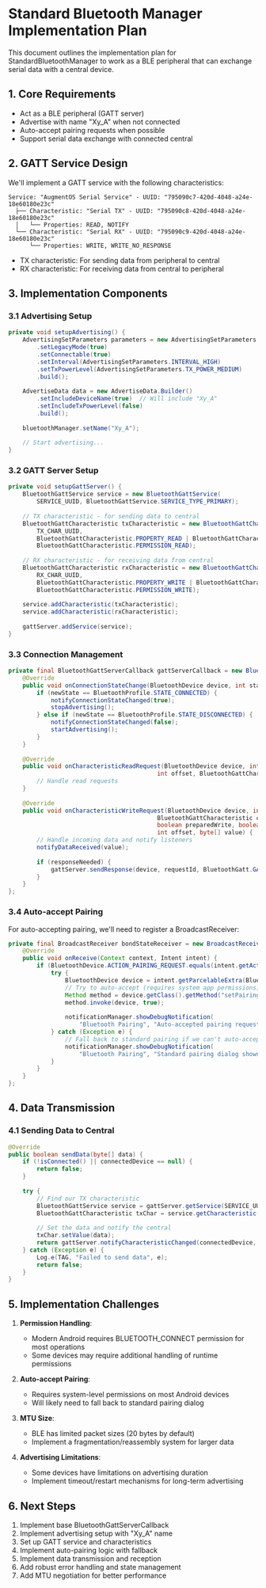 # Standard Bluetooth Manager Implementation Plan

This document outlines the implementation plan for StandardBluetoothManager to work as a BLE peripheral that can exchange serial data with a central device.

## 1. Core Requirements

- Act as a BLE peripheral (GATT server)
- Advertise with name "Xy_A" when not connected
- Auto-accept pairing requests when possible
- Support serial data exchange with connected central

## 2. GATT Service Design

We'll implement a GATT service with the following characteristics:

```
Service: "AugmentOS Serial Service" - UUID: "795090c7-420d-4048-a24e-18e60180e23c"
  ├── Characteristic: "Serial TX" - UUID: "795090c8-420d-4048-a24e-18e60180e23c"
  │   └── Properties: READ, NOTIFY
  └── Characteristic: "Serial RX" - UUID: "795090c9-420d-4048-a24e-18e60180e23c"
      └── Properties: WRITE, WRITE_NO_RESPONSE
```

- TX characteristic: For sending data from peripheral to central
- RX characteristic: For receiving data from central to peripheral

## 3. Implementation Components

### 3.1 Advertising Setup

```java
private void setupAdvertising() {
    AdvertisingSetParameters parameters = new AdvertisingSetParameters.Builder()
        .setLegacyMode(true)
        .setConnectable(true)
        .setInterval(AdvertisingSetParameters.INTERVAL_HIGH)
        .setTxPowerLevel(AdvertisingSetParameters.TX_POWER_MEDIUM)
        .build();
    
    AdvertiseData data = new AdvertiseData.Builder()
        .setIncludeDeviceName(true)  // Will include "Xy_A"
        .setIncludeTxPowerLevel(false)
        .build();
    
    bluetoothManager.setName("Xy_A");
    
    // Start advertising...
}
```

### 3.2 GATT Server Setup

```java
private void setupGattServer() {
    BluetoothGattService service = new BluetoothGattService(
        SERVICE_UUID, BluetoothGattService.SERVICE_TYPE_PRIMARY);
    
    // TX characteristic - for sending data to central
    BluetoothGattCharacteristic txCharacteristic = new BluetoothGattCharacteristic(
        TX_CHAR_UUID,
        BluetoothGattCharacteristic.PROPERTY_READ | BluetoothGattCharacteristic.PROPERTY_NOTIFY,
        BluetoothGattCharacteristic.PERMISSION_READ);
    
    // RX characteristic - for receiving data from central
    BluetoothGattCharacteristic rxCharacteristic = new BluetoothGattCharacteristic(
        RX_CHAR_UUID,
        BluetoothGattCharacteristic.PROPERTY_WRITE | BluetoothGattCharacteristic.PROPERTY_WRITE_NO_RESPONSE,
        BluetoothGattCharacteristic.PERMISSION_WRITE);
    
    service.addCharacteristic(txCharacteristic);
    service.addCharacteristic(rxCharacteristic);
    
    gattServer.addService(service);
}
```

### 3.3 Connection Management

```java
private final BluetoothGattServerCallback gattServerCallback = new BluetoothGattServerCallback() {
    @Override
    public void onConnectionStateChange(BluetoothDevice device, int status, int newState) {
        if (newState == BluetoothProfile.STATE_CONNECTED) {
            notifyConnectionStateChanged(true);
            stopAdvertising();
        } else if (newState == BluetoothProfile.STATE_DISCONNECTED) {
            notifyConnectionStateChanged(false);
            startAdvertising();
        }
    }
    
    @Override
    public void onCharacteristicReadRequest(BluetoothDevice device, int requestId, 
                                          int offset, BluetoothGattCharacteristic characteristic) {
        // Handle read requests
    }
    
    @Override
    public void onCharacteristicWriteRequest(BluetoothDevice device, int requestId,
                                          BluetoothGattCharacteristic characteristic, 
                                          boolean preparedWrite, boolean responseNeeded,
                                          int offset, byte[] value) {
        // Handle incoming data and notify listeners
        notifyDataReceived(value);
        
        if (responseNeeded) {
            gattServer.sendResponse(device, requestId, BluetoothGatt.GATT_SUCCESS, 0, null);
        }
    }
};
```

### 3.4 Auto-accept Pairing

For auto-accepting pairing, we'll need to register a BroadcastReceiver:

```java
private final BroadcastReceiver bondStateReceiver = new BroadcastReceiver() {
    @Override
    public void onReceive(Context context, Intent intent) {
        if (BluetoothDevice.ACTION_PAIRING_REQUEST.equals(intent.getAction())) {
            try {
                BluetoothDevice device = intent.getParcelableExtra(BluetoothDevice.EXTRA_DEVICE);
                // Try to auto-accept (requires system app permissions)
                Method method = device.getClass().getMethod("setPairingConfirmation", boolean.class);
                method.invoke(device, true);
                
                notificationManager.showDebugNotification(
                    "Bluetooth Pairing", "Auto-accepted pairing request");
            } catch (Exception e) {
                // Fall back to standard pairing if we can't auto-accept
                notificationManager.showDebugNotification(
                    "Bluetooth Pairing", "Standard pairing dialog shown");
            }
        }
    }
};
```

## 4. Data Transmission

### 4.1 Sending Data to Central

```java
@Override
public boolean sendData(byte[] data) {
    if (!isConnected() || connectedDevice == null) {
        return false;
    }
    
    try {
        // Find our TX characteristic
        BluetoothGattService service = gattServer.getService(SERVICE_UUID);
        BluetoothGattCharacteristic txChar = service.getCharacteristic(TX_CHAR_UUID);
        
        // Set the data and notify the central
        txChar.setValue(data);
        return gattServer.notifyCharacteristicChanged(connectedDevice, txChar, false);
    } catch (Exception e) {
        Log.e(TAG, "Failed to send data", e);
        return false;
    }
}
```

## 5. Implementation Challenges

1. **Permission Handling**:
   - Modern Android requires BLUETOOTH_CONNECT permission for most operations
   - Some devices may require additional handling of runtime permissions

2. **Auto-accept Pairing**:
   - Requires system-level permissions on most Android devices
   - Will likely need to fall back to standard pairing dialog

3. **MTU Size**:
   - BLE has limited packet sizes (20 bytes by default)
   - Implement a fragmentation/reassembly system for larger data

4. **Advertising Limitations**:
   - Some devices have limitations on advertising duration
   - Implement timeout/restart mechanisms for long-term advertising

## 6. Next Steps

1. Implement base BluetoothGattServerCallback
2. Implement advertising setup with "Xy_A" name
3. Set up GATT service and characteristics
4. Implement auto-pairing logic with fallback
5. Implement data transmission and reception
6. Add robust error handling and state management
7. Add MTU negotiation for better performance